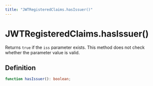 ```yaml
---
title: "JWTRegisteredClaims.hasIssuer()"
---
```


# JWTRegisteredClaims.hasIssuer()

Returns `true` if the `iss` parameter exists. This method does not check whether the parameter value is valid.

## Definition

```ts
function hasIssuer(): boolean;
```
